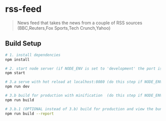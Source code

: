 # rss-feed

> News feed that takes the news from a couple of RSS sources (BBC,Reuters,Fox Sports,Tech Crunch,Yahoo)

## Build Setup

``` bash
# 1. install dependencies
npm install

# 2. start node server (if NODE_ENV is set to 'development' the port is 3000)/ else the port is 8080
npm start

# 3.a serve with hot reload at localhost:8080 (do this step if NODE_ENV is 'development')
npm run dev

# 3.b build for production with minification  (do this step if NODE_ENV is 'production')
npm run build

# 3.b.1 (OPTIONAL instead of 3.b) build for production and view the bundle analyzer report
npm run build --report
```

